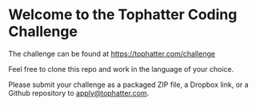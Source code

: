 # Welcome to the Tophatter Coding Challenge

The challenge can be found at https://tophatter.com/challenge

Feel free to clone this repo and work in the language of your choice.

Please submit your challenge as a packaged ZIP file, a Dropbox link, or a Github repository to apply@tophatter.com.
